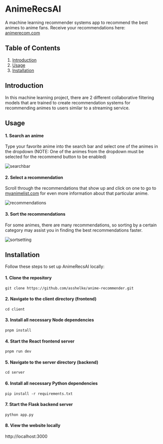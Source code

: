 # AnimeRecsAI

A machine learning recommender systems app to recommend the best animes to anime fans. Receive your recommendations here: [animerecom.com](animerecom.com)

## Table of Contents

1. [Introduction](#introduction)
2. [Usage](#usage)
3. [Installation](#installation)

## Introduction

In this machine learning project, there are 2 different collaborative filtering models that are trained to create recommendation systems for recommending animes to users similar to a streaming service.

## Usage

#### 1. Search an anime

Type your favorite anime into the search bar and select one of the animes in the dropdown (NOTE: One of the animes from the dropdown must be selected for the recommend button to be enabled)

![searchbar](https://github.com/user-attachments/assets/b724ef16-8fd9-4afd-9310-0546a75c7776)

#### 2. Select a recommendation

Scroll through the recommendations that show up and click on one to go to [myanimelist.com](myanimelist.com) for even more information about that particular anime.

![recommendations](https://github.com/user-attachments/assets/d17bccd5-3a16-470b-9afd-8897dc9c1775)

#### 3. Sort the recommendations

For some animes, there are many recommendations, so sorting by a certain category may assist you in finding the best recommendations faster.

![sortsetting](https://github.com/user-attachments/assets/a5c11267-a7df-4b93-b8e4-1862dda6a088)

## Installation

Follow these steps to set up AnimeRecsAI locally:

#### 1. Clone the repository

`git clone https://github.com/asshelke/anime-recommender.git`

#### 2. Navigate to the client directory (frontend)

`cd client`

#### 3. Install all necessary Node dependencies

`pnpm install`

#### 4. Start the React frontend server

`pnpm run dev`

#### 5. Navigate to the server directory (backend)

`cd server`

#### 6. Install all necessary Python dependencies

`pip install -r requirements.txt`

#### 7. Start the Flask backend server

`python app.py`

#### 8. View the website locally

http://localhost:3000
